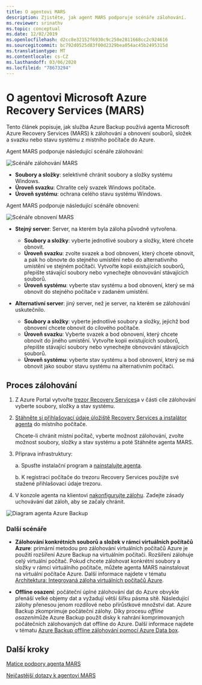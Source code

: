 ```yaml
---
title: O agentovi MARS
description: Zjistěte, jak agent MARS podporuje scénáře zálohování.
ms.reviewer: srinathv
ms.topic: conceptual
ms.date: 12/02/2019
ms.openlocfilehash: d2cc8e32152f6930c9c250e2811668cc2c924616
ms.sourcegitcommit: bc792d0525d83f00d2329bea054ac45b2495315d
ms.translationtype: MT
ms.contentlocale: cs-CZ
ms.lasthandoff: 03/06/2020
ms.locfileid: "78673294"
---
```

# <a name="about-the-microsoft-azure-recovery-services-mars-agent"></a>O agentovi Microsoft Azure Recovery Services (MARS)

Tento článek popisuje, jak služba Azure Backup používá agenta Microsoft Azure Recovery Services (MARS) k zálohování a obnovení souborů, složek a svazku nebo stavu systému z místního počítače do Azure.

Agent MARS podporuje následující scénáře zálohování:

![Scénáře zálohování MARS](./media/backup-try-azure-backup-in-10-mins/backup-scenarios.png)

- **Soubory a složky**: selektivně chránit soubory a složky systému Windows.
- **Úroveň svazku**: Chraňte celý svazek Windows počítače.
- **Úroveň systému**: ochrana celého stavu systému Windows.

Agent MARS podporuje následující scénáře obnovení:

![Scénáře obnovení MARS](./media/backup-try-azure-backup-in-10-mins/restore-scenarios.png)

- **Stejný server**: Server, na kterém byla záloha původně vytvořena.
  - **Soubory a složky**: vyberte jednotlivé soubory a složky, které chcete obnovit.
  - **Úroveň svazku**: zvolte svazek a bod obnovení, který chcete obnovit, a pak ho obnovte do stejného umístění nebo do alternativního umístění ve stejném počítači.  Vytvořte kopii existujících souborů, přepište stávající soubory nebo vynechejte obnovování stávajících souborů.
  - **Úroveň systému**: vyberte stav systému a bod obnovení, který se má obnovit do stejného počítače v zadaném umístění.

- **Alternativní server**: jiný server, než je server, na kterém se zálohování uskutečnilo.
  - **Soubory a složky**: vyberte jednotlivé soubory a složky, jejichž bod obnovení chcete obnovit do cílového počítače.
  - **Úroveň svazku**: Vyberte svazek a bod obnovení, který chcete obnovit do jiného umístění. Vytvořte kopii existujících souborů, přepište stávající soubory nebo vynechejte obnovování stávajících souborů.
  - **Úroveň systému**: vyberte stav systému a bod obnovení, který se má obnovit jako soubor stavu systému na alternativním počítači.

## <a name="backup-process"></a>Proces zálohování

1. Z Azure Portal vytvořte [trezor Recovery Services](install-mars-agent.md#create-a-recovery-services-vault)a v části cíle zálohování vyberte soubory, složky a stav systému.
2. [Stáhněte si přihlašovací údaje úložiště Recovery Services a instalátor agenta](https://docs.microsoft.com/azure/backup/install-mars-agent#download-the-mars-agent) do místního počítače.

    Chcete-li chránit místní počítač, vyberte možnost zálohování, zvolte možnost soubory, složky a stav systému a poté Stáhněte agenta MARS.

3. Příprava infrastruktury:

    a. Spusťte instalační program a [nainstalujte agenta](https://docs.microsoft.com/azure/backup/install-mars-agent#install-and-register-the-agent).

    b. K registraci počítače do trezoru Recovery Services použijte své stažené přihlašovací údaje trezoru.
4. V konzole agenta na klientovi [nakonfigurujte zálohu](https://docs.microsoft.com/azure/backup/backup-windows-with-mars-agent#create-a-backup-policy). Zadejte zásady uchovávání dat záloh, aby se začaly chránit.

![Diagram agenta Azure Backup](./media/backup-try-azure-backup-in-10-mins/backup-process.png)

### <a name="additional-scenarios"></a>Další scénáře

- **Zálohování konkrétních souborů a složek v rámci virtuálních počítačů Azure**: primární metodou pro zálohování virtuálních počítačů Azure je použití rozšíření Azure Backup na virtuálním počítači. Rozšíření zálohuje celý virtuální počítač. Pokud chcete zálohovat konkrétní soubory a složky v rámci virtuálního počítače, můžete agenta MARS nainstalovat na virtuální počítače Azure. Další informace najdete v tématu [Architektura: Integrovaná záloha virtuálních počítačů Azure](https://docs.microsoft.com/azure/backup/backup-architecture#architecture-built-in-azure-vm-backup).

- **Offline osazení**: počáteční úplné zálohování dat do Azure obvykle přenáší velké objemy dat a vyžadují větší šířku pásma sítě. Následující zálohy přenesou jenom rozdílové nebo přírůstkové množství dat. Azure Backup zkomprimuje počáteční zálohy. Díky procesu *offline osazení*může Azure Backup použít disky k nahrání komprimovaných počátečních zálohovaných dat offline do Azure. Další informace najdete v tématu [Azure Backup offline zálohování pomocí Azure Data box](offline-backup-azure-data-box.md).

## <a name="next-steps"></a>Další kroky

[Matice podpory agenta MARS](https://docs.microsoft.com/azure/backup/backup-support-matrix-mars-agent)

[Nejčastější dotazy k agentovi MARS](https://docs.microsoft.com/azure/backup/backup-azure-file-folder-backup-faq)
